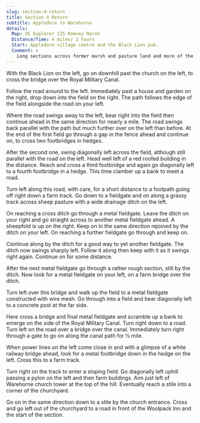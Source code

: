 ```yaml
---
slug: section-4-return
title: Section 4 Return
subtitle: Appledore to Warehorne
details:
  Map: OS Explorer 125 Romney Marsh
  Distance/Time: 4 miles/ 2 hours
  Start: Appledore village centre and the Black Lion pub.
  Comment: >
    Long sections across former marsh and pasture land and more of the Royal Military Canal. Waymarking is patchy and constant care and attention is needed to stay on route. Some rough terrain. Make sure to visit Warehorne church.
---
```

With the Black Lion on the left, go on downhill past the church on the left, to cross the bridge over the Royal Military Canal.

Follow the road around to the left. Immediately past a house and garden on the right, drop down into the field on the right. The path follows the edge of the field alongside the road on your left.

Where the road swings away to the left, bear right into the field then continue ahead in the same direction for nearly a mile. The road swings back parallel with the path but much further over on the left than before. At the end of the first field go through a gap in the fence ahead and continue on, to cross two footbridges in hedges.

After the second one, swing diagonally left across the field, although still parallel with the road on the left. Head well left of a red roofed building in the distance. Reach and cross a third footbridge and again go diagonally left to a fourth footbridge in a hedge. This time clamber up a bank to meet a road.

Turn left along this road, with care, for a short distance to a footpath going off right down a farm track. Go down to a fieldgate and on along a grassy track across sheep pasture with a wide drainage ditch on the left.

On reaching a cross ditch go through a metal fieldgate. Leave the ditch on your right and go straight across to another metal fieldgate ahead. A sheepfold is up on the right. Keep on in the same direction rejoined by the ditch on your left. On reaching a further fieldgate go through and keep on.

Continue along by the ditch for a good way to yet another fieldgate. The ditch now swings sharply left. Follow it along then keep with it as it swings right again. Continue on for some distance.

After the next metal fieldgate go through a rather rough section, still by the ditch. Now look for a metal fieldgate on your left, on a farm bridge over the ditch.

Turn left over this bridge and walk up the field to a metal fieldgate constructed with wire mesh. Go through into a field and bear diagonally left to a concrete post at the far side.

Here cross a bridge and final metal fieldgate and scramble up a bank to emerge on the side of the Royal Military Canal. Turn right down to a road. Turn left on the road over a bridge over the canal. Immediately turn right through a gate to go on along the canal path for ½ mile.

When power lines on the left come close in and with a glimpse of a white railway bridge ahead, look for a metal footbridge down in the hedge on the left. Cross this to a farm track.

Turn right on the track to enter a sloping field. Go diagonally left uphill passing a pylon on the left and then farm buildings. Aim just left of Warehorne church tower at the top of the hill. Eventually reach a stile into a corner of the churchyard.

Go on in the same direction down to a stile by the church entrance. Cross and go left out of the churchyard to a road in front of the Woolpack Inn and the start of the section.

